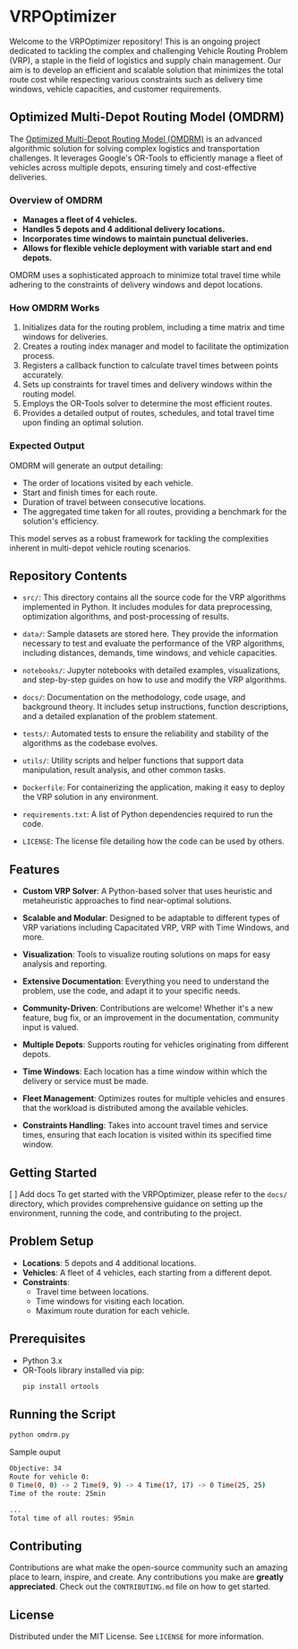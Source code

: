 # VRPOptimizer

Welcome to the VRPOptimizer repository! This is an ongoing project dedicated to tackling the complex and challenging Vehicle Routing Problem (VRP), a staple in the field of logistics and supply chain management. Our aim is to develop an efficient and scalable solution that minimizes the total route cost while respecting various constraints such as delivery time windows, vehicle capacities, and customer requirements.

## Optimized Multi-Depot Routing Model (OMDRM)

The [Optimized Multi-Depot Routing Model (OMDRM)](src/omdrm.py) is an advanced algorithmic solution for solving complex logistics and transportation challenges. It leverages Google's OR-Tools to efficiently manage a fleet of vehicles across multiple depots, ensuring timely and cost-effective deliveries.

### Overview of OMDRM

- **Manages a fleet of 4 vehicles.**
- **Handles 5 depots and 4 additional delivery locations.**
- **Incorporates time windows to maintain punctual deliveries.**
- **Allows for flexible vehicle deployment with variable start and end depots.**

OMDRM uses a sophisticated approach to minimize total travel time while adhering to the constraints of delivery windows and depot locations.

### How OMDRM Works

1. Initializes data for the routing problem, including a time matrix and time windows for deliveries.
2. Creates a routing index manager and model to facilitate the optimization process.
3. Registers a callback function to calculate travel times between points accurately.
4. Sets up constraints for travel times and delivery windows within the routing model.
5. Employs the OR-Tools solver to determine the most efficient routes.
6. Provides a detailed output of routes, schedules, and total travel time upon finding an optimal solution.

### Expected Output

OMDRM will generate an output detailing:
- The order of locations visited by each vehicle.
- Start and finish times for each route.
- Duration of travel between consecutive locations.
- The aggregated time taken for all routes, providing a benchmark for the solution's efficiency.

This model serves as a robust framework for tackling the complexities inherent in multi-depot vehicle routing scenarios.

## Repository Contents

- `src/`: This directory contains all the source code for the VRP algorithms implemented in Python. It includes modules for data preprocessing, optimization algorithms, and post-processing of results.

- `data/`: Sample datasets are stored here. They provide the information necessary to test and evaluate the performance of the VRP algorithms, including distances, demands, time windows, and vehicle capacities.

- `notebooks/`: Jupyter notebooks with detailed examples, visualizations, and step-by-step guides on how to use and modify the VRP algorithms.

- `docs/`: Documentation on the methodology, code usage, and background theory. It includes setup instructions, function descriptions, and a detailed explanation of the problem statement.

- `tests/`: Automated tests to ensure the reliability and stability of the algorithms as the codebase evolves.

- `utils/`: Utility scripts and helper functions that support data manipulation, result analysis, and other common tasks.

- `Dockerfile`: For containerizing the application, making it easy to deploy the VRP solution in any environment.

- `requirements.txt`: A list of Python dependencies required to run the code.

- `LICENSE`: The license file detailing how the code can be used by others.

## Features

- **Custom VRP Solver**: A Python-based solver that uses heuristic and metaheuristic approaches to find near-optimal solutions.

- **Scalable and Modular**: Designed to be adaptable to different types of VRP variations including Capacitated VRP, VRP with Time Windows, and more.

- **Visualization**: Tools to visualize routing solutions on maps for easy analysis and reporting.

- **Extensive Documentation**: Everything you need to understand the problem, use the code, and adapt it to your specific needs.

- **Community-Driven**: Contributions are welcome! Whether it's a new feature, bug fix, or an improvement in the documentation, community input is valued.

- **Multiple Depots**: Supports routing for vehicles originating from different depots.

- **Time Windows**: Each location has a time window within which the delivery or service must be made.

- **Fleet Management**: Optimizes routes for multiple vehicles and ensures that the workload is distributed among the available vehicles.

- **Constraints Handling**: Takes into account travel times and service times, ensuring that each location is visited within its specified time window.

## Getting Started
[ ] Add docs
To get started with the VRPOptimizer, please refer to the `docs/` directory, which provides comprehensive guidance on setting up the environment, running the code, and contributing to the project.

## Problem Setup

- **Locations**: 5 depots and 4 additional locations.
- **Vehicles**: A fleet of 4 vehicles, each starting from a different depot.
- **Constraints**:
  - Travel time between locations.
  - Time windows for visiting each location.
  - Maximum route duration for each vehicle.



## Prerequisites

- Python 3.x
- OR-Tools library installed via pip:
  ```bash
  pip install ortools

  ```

## Running the Script

```bash
python omdrm.py
```

Sample ouput

```bash
Objective: 34
Route for vehicle 0:
0 Time(0, 0) -> 2 Time(9, 9) -> 4 Time(17, 17) -> 0 Time(25, 25)
Time of the route: 25min

...
Total time of all routes: 95min

```
## Contributing

Contributions are what make the open-source community such an amazing place to learn, inspire, and create. Any contributions you make are **greatly appreciated**. Check out the `CONTRIBUTING.md` file on how to get started.

## License

Distributed under the MIT License. See `LICENSE` for more information.
